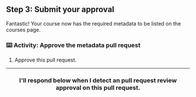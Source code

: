## Step 3: Submit your approval 

Fantastic! Your course now has the required metadata to be listed on the courses page. 

### :keyboard: Activity: Approve the metadata pull request

1. Approve this pull request.

<hr>
<h3 align="center">I'll respond below when I detect an pull request review approval on this pull request.</h3>